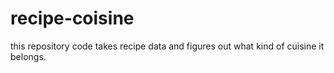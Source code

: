 # recipe-coisine
this repository code takes recipe data and figures out what kind of cuisine it belongs. 
